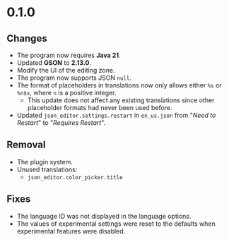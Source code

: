 # 0.1.0
## Changes
- The program now requires **Java 21**.
- Updated **GSON** to **2.13.0**.
- Modify the UI of the editing zone.
- The program now supports JSON `null`.
- The format of placeholders in translations now only allows either `%s` or `%n$s`, where `n` is a positive integer.
    - This update does not affect any existing translations since other placeholder formats had never been used before.
- Updated `json_editor.settings.restart` in `en_us.json` from "*Need to Restart*" to "*Requires Restart*".

## Removal
- The plugin system.
- Unused translations:
  - `json_editor.color_picker.title`

## Fixes
- The language ID was not displayed in the language options.
- The values of experimental settings were reset to the defaults when experimental features were disabled.
